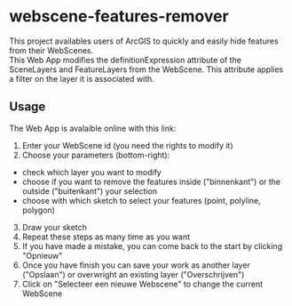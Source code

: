 # webscene-features-remover
This project availables users of ArcGIS to quickly and easily hide features from their WebScenes.  
This Web App modifies the definitionExpression attribute of the SceneLayers and FeatureLayers from the WebScene. This attribute applies a filter on the layer it is associated with.

## Usage
The Web App is avalaible online with this link: 
1. Enter your WebScene id (you need the rights to modify it)
2. Choose your parameters (bottom-right): 
- check which layer you want to modify
- choose if you want to remove the features inside ("binnenkant") or the outside ("buitenkant") your selection
- choose with which sketch to select your features (point, polyline, polygon)
3. Draw your sketch
4. Repeat these steps as many time as you want
5. If you have made a mistake, you can come back to the start by clicking "Opnieuw"
6. Once you have finish you can save your work as another layer ("Opslaan") or overwright an existing layer ("Overschrijven")
7. Click on "Selecteer een nieuwe Webscene" to change the current WebScene
